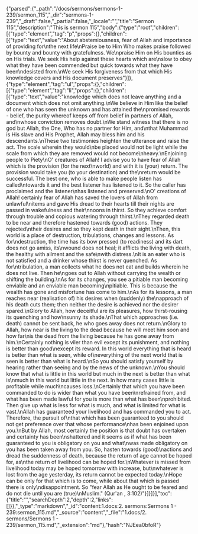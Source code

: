 {"parsed":{"_path":"/docs/sermons/sermons-1-239/sermon_115","_dir":"sermons-1-239","_draft":false,"_partial":false,"_locale":"","title":"Sermon 115","description":"This is sermon 115","body":{"type":"root","children":[{"type":"element","tag":"p","props":{},"children":[{"type":"text","value":"About abstemiousness, fear of Allah and importance of providing for\nthe next life\nPraise be to Him Who makes praise followed by bounty and bounty with gratefulness. We\npraise Him on His bounties as on His trials. We seek His help against these hearts which are\nslow to obey what they have been commended but quick towards what they have been\ndesisted from.\nWe seek His forgiveness from that which His knowledge covers and His document preserves"}]},{"type":"element","tag":"ul","props":{},"children":[{"type":"element","tag":"li","props":{},"children":[{"type":"text","value":"knowledge which does not leave anything and a document which does not omit anything.\nWe believe in Him like the belief of one who has seen the unknown and has attained the\npromised rewards - belief, the purity whereof keeps off from belief in partners of Allah, and\nwhose conviction removes doubt.\nWe stand witness that there is no god but Allah, the One, Who has no partner for Him, and\nthat Muhammad is His slave and His Prophet, Allah may bless him and his descendants.\nThese two testimonies heighten the utterance and raise the act. The scale wherein they would\nbe placed would not be light while the scale from which they are removed would not become\nheavy.\nEnjoining people to Piety\nO' creatures of Allah! I advise you to have fear of Allah which is the provision (for the next\nworld) and with it is (your) return. The provision would take you (to your destination) and the\nreturn would be successful. The best one, who is able to make people listen has called\ntowards it and the best listener has listened to it. So the caller has proclaimed and the listener\nhas listened and preserved.\nO' creations of Allah! certainly fear of Allah has saved the lovers of Allah from unlawful\nitems and gave His dread to their hearts till their nights are passed in wakefulness and their\nnoons in thirst. So they achieve comfort through trouble and copious watering through thirst.\nThey regarded death to be near and therefore hastened towards (good) actions. They rejected\ntheir desires and so they kept death in their sight.\nThen, this world is a place of destruction, tribulations, changes and lessons. As for\ndestruction, the time has its bow pressed (to readiness) and its dart does not go amiss, its\nwound does not heal; it afflicts the living with death, the healthy with ailment and the safe\nwith distress.\nIt is an eater who is not satisfied and a drinker whose thirst is never quenched. As for\ntribulation, a man collects what he does not eat and builds wherein he does not live. Then he\ngoes out to Allah without carrying the wealth or shifting the building.\nAs for its changes, you see a pitiable man becoming enviable and an enviable man becoming\npitiable. This is because the wealth has gone and misfortune has come to him.\nAs for its lessons, a man reaches near (realisation of) his desires when (suddenly) the\napproach of his death cuts them; then neither the desire is achieved nor the desirer spared.\nGlory to Allah, how deceitful are its pleasures, how thirst-rousing its quenching and how\nsunny its shade.\nThat which approaches (i.e. death) cannot be sent back, he who goes away does not return.\nGlory to Allah, how near is the living to the dead because he will meet him soon and how far\nis the dead from the living because he has gone away from him.\nCertainly nothing is viler than evil except its punishment, and nothing is better than good\nexcept its reward. In this world everything that is heard is better than what is seen, while of\neverything of the next world that is seen is better than what is heard.\nSo you should satisfy yourself by hearing rather than seeing and by the news of the unknown.\nYou should know that what is little in this world but much in the next is better than what is\nmuch in this world but little in the next. In how many cases little is profitable while much\ncauses loss.\nCertainly that which you have been commanded to do is wider than what you have been\nrefrained from, and what has been made lawful for you is more than what has been\nprohibited. Then give up what is less for what is much, and what is limited for what is vast.\nAllah has guaranteed your livelihood and has commanded you to act. Therefore, the pursuit of\nthat which has been guaranteed to you should not get preference over that whose performance\nhas been enjoined upon you.\nBut by Allah, most certainly the position is that doubt has overtaken and certainty has been\nshattered and it seems as if what has been guaranteed to you is obligatory on you and what\nwas made obligatory on you has been taken away from you. So, hasten towards (good)\nactions and dread the suddenness of death, because the return of age cannot be hoped for, as\nthe return of livelihood can be hoped for.\nWhatever is missed from livelihood today may be hoped tomorrow with increase, but\nwhatever is lost from the age yesterday, its return cannot be expected today.\nHope can be only for that which is to come, while about that which is passed there is only\ndisappointment. So \"fear Allah as He ought to be feared and do not die until you are (true)\nMuslim.\" (Qur'an , 3:102)"}]}]}],"toc":{"title":"","searchDepth":2,"depth":2,"links":[]}},"_type":"markdown","_id":"content:1.docs:2. sermons:Sermons 1 - 239:sermon_115.md","_source":"content","_file":"1.docs/2. sermons/Sermons 1 - 239/sermon_115.md","_extension":"md"},"hash":"NJEea0bfoR"}
